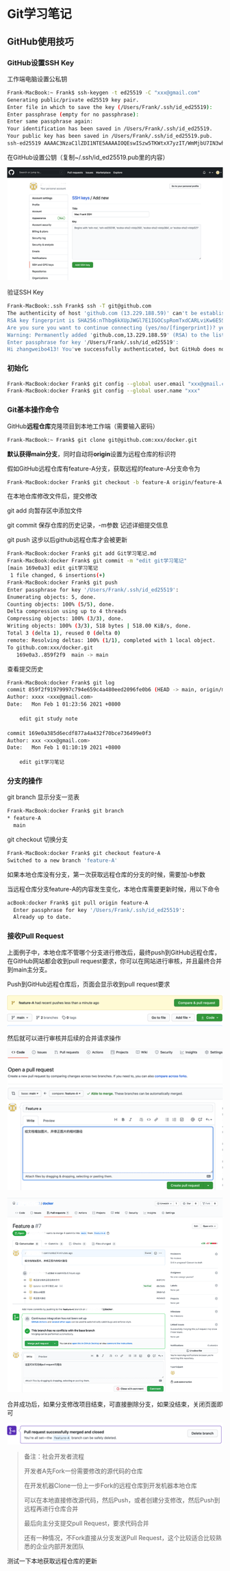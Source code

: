 # Git学习笔记

## GitHub使用技巧

### GitHub设置SSH Key

工作端电脑设置公私钥

```bash
Frank-MacBook:~ Frank$ ssh-keygen -t ed25519 -C "xxx@gmail.com"
Generating public/private ed25519 key pair.
Enter file in which to save the key (/Users/Frank/.ssh/id_ed25519):
Enter passphrase (empty for no passphrase):
Enter same passphrase again:
Your identification has been saved in /Users/Frank/.ssh/id_ed25519.
Your public key has been saved in /Users/Frank/.ssh/id_ed25519.pub.
ssh-ed25519 AAAAC3NzaC1lZDI1NTE5AAAAIOQEswISzw5TKWtxX7yzIT/WmMjbU7IN3whyzaYULprj xxx@gmail.com
```

 在GitHub设置公钥（复制~/.ssh/id_ed25519.pub里的内容）

![github-ssh](./images/github-ssh.png)

验证SSH Key

```bash
Frank-MacBook:.ssh Frank$ ssh -T git@github.com
The authenticity of host 'github.com (13.229.188.59)' can't be established.
RSA key fingerprint is SHA256:nThbg6kXUpJWGl7E1IGOCspRomTxdCARLviKw6E5SY8.
Are you sure you want to continue connecting (yes/no/[fingerprint])? yes
Warning: Permanently added 'github.com,13.229.188.59' (RSA) to the list of known hosts.
Enter passphrase for key '/Users/Frank/.ssh/id_ed25519':
Hi zhangweibo413! You've successfully authenticated, but GitHub does not provide shell access.
```

### 初始化

```bash
Frank-MacBook:docker Frank$ git config --global user.email "xxx@gmail.com"
Frank-MacBook:docker Frank$ git config --global user.name "xxx"
```

### Git基本操作命令

GitHub**远程仓库**克隆项目到本地工作端（需要输入密码）

```bash
Frank-MacBook:~ Frank$ git clone git@github.com:xxx/docker.git
```

**默认获得main分支**，同时自动将**origin**设置为远程仓库的标识符

假如GitHub远程仓库有feature-A分支，获取远程的feature-A分支命令为

```bash
Frank-MacBook:docker Frank$ git checkout -b feature-A origin/feature-A
```

在本地仓库修改文件后，提交修改

git add 向暂存区中添加文件

git commit 保存仓库的历史记录，-m参数 记述详细提交信息

git push 这步以后github远程仓库才会被更新

```bash
Frank-MacBook:docker Frank$ git add Git学习笔记.md
Frank-MacBook:docker Frank$ git commit -m "edit git学习笔记"
[main 169e0a3] edit git学习笔记
 1 file changed, 6 insertions(+)
Frank-MacBook:docker Frank$ git push
Enter passphrase for key '/Users/Frank/.ssh/id_ed25519':
Enumerating objects: 5, done.
Counting objects: 100% (5/5), done.
Delta compression using up to 4 threads
Compressing objects: 100% (3/3), done.
Writing objects: 100% (3/3), 518 bytes | 518.00 KiB/s, done.
Total 3 (delta 1), reused 0 (delta 0)
remote: Resolving deltas: 100% (1/1), completed with 1 local object.
To github.com:xxx/docker.git
   169e0a3..859f2f9  main -> main
```

查看提交历史

```bash
Frank-MacBook:docker Frank$ git log
commit 859f2f91979997c794e659c4a480eed2096fe0b6 (HEAD -> main, origin/main, origin/HEAD)
Author: xxxx <xxx@gmail.com>
Date:   Mon Feb 1 01:23:56 2021 +0800

    edit git study note

commit 169e0a385d6ecdf877a4a432f70bce736499e0f3
Author: xxx <xxx@gmail.com>
Date:   Mon Feb 1 01:10:19 2021 +0800

    edit git学习笔记
```

### 分支的操作

git branch	显示分支一览表

```bash
Frank-MacBook:docker Frank$ git branch
* feature-A
  main
```

git checkout 切换分支

```bash
Frank-MacBook:docker Frank$ git checkout feature-A
Switched to a new branch 'feature-A'
```

如果本地仓库没有分支，第一次获取远程仓库的分支的时候，需要加-b参数

当远程仓库分支feature-A的内容发生变化，本地仓库需要更新时候，用以下命令

```bash
acBook:docker Frank$ git pull origin feature-A
  Enter passphrase for key '/Users/Frank/.ssh/id_ed25519':
  Already up to date.
```

### 接收Pull Request

上面例子中，本地仓库不管哪个分支进行修改后，最终push到GitHub远程仓库，在GitHub网站都会收到pull request要求，你可以在网站进行审核，并且最终合并到main主分支。

Push到GitHub远程仓库后，页面会显示收到pull request要求

![](./images/github-ssh-1.png)

然后就可以进行审核并后续的合并请求操作

![](./images/github-ssh-2.png)

![](./images/github-ssh-3.png)

合并成功后，如果分支修改项目结束，可直接删除分支，如果没结束，关闭页面即可

![](./images/github-ssh-4.png)

> 备注：社会开发者流程
>
> 开发者A先Fork一份需要修改的源代码的仓库
>
> 在开发机器Clone一份上一步Fork的远程仓库到开发机器本地仓库
>
> 可以在本地直接修改源代码，然后Push，或者创建分支修改，然后Push到远程再进行仓库合并
>
> 最后向主分支提交pull Request，要求代码合并
>
> 还有一种情况，不Fork直接从分支发送Pull Request，这个比较适合比较熟悉的企业内部开发团队
>
测试一下本地获取远程仓库的更新
